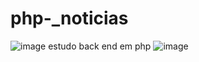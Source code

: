 # php-_noticias
![image](https://user-images.githubusercontent.com/94570280/186042211-3615929c-4c69-43e7-976d-46b7a7c4d048.png)
 estudo back end em php 
 ![image](https://user-images.githubusercontent.com/94570280/186042256-e449e871-7789-4835-b77c-897ffbd7c568.png)
